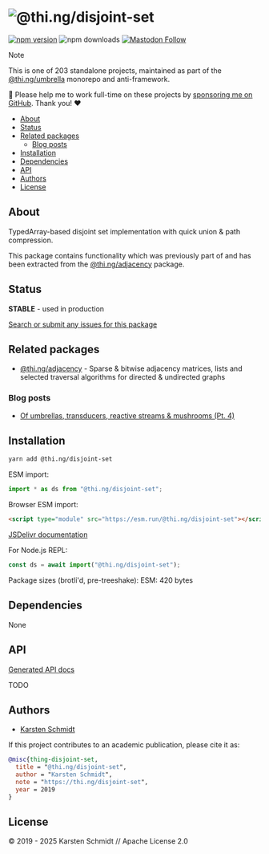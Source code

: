 <!-- This file is generated - DO NOT EDIT! -->
<!-- Please see: https://github.com/thi-ng/umbrella/blob/develop/CONTRIBUTING.md#changes-to-readme-files -->
# ![@thi.ng/disjoint-set](https://raw.githubusercontent.com/thi-ng/umbrella/develop/assets/banners/thing-disjoint-set.svg?58be4092)

[![npm version](https://img.shields.io/npm/v/@thi.ng/disjoint-set.svg)](https://www.npmjs.com/package/@thi.ng/disjoint-set)
![npm downloads](https://img.shields.io/npm/dm/@thi.ng/disjoint-set.svg)
[![Mastodon Follow](https://img.shields.io/mastodon/follow/109331703950160316?domain=https%3A%2F%2Fmastodon.thi.ng&style=social)](https://mastodon.thi.ng/@toxi)

> [!NOTE]
> This is one of 203 standalone projects, maintained as part
> of the [@thi.ng/umbrella](https://github.com/thi-ng/umbrella/) monorepo
> and anti-framework.
>
> 🚀 Please help me to work full-time on these projects by [sponsoring me on
> GitHub](https://github.com/sponsors/postspectacular). Thank you! ❤️

- [About](#about)
- [Status](#status)
- [Related packages](#related-packages)
  - [Blog posts](#blog-posts)
- [Installation](#installation)
- [Dependencies](#dependencies)
- [API](#api)
- [Authors](#authors)
- [License](#license)

## About

TypedArray-based disjoint set implementation with quick union & path compression.

This package contains functionality which was previously part of and has been
extracted from the [@thi.ng/adjacency](https://thi.ng/adjacency) package.

## Status

**STABLE** - used in production

[Search or submit any issues for this package](https://github.com/thi-ng/umbrella/issues?q=%5Bdisjoint-set%5D+in%3Atitle)

## Related packages

- [@thi.ng/adjacency](https://github.com/thi-ng/umbrella/tree/develop/packages/adjacency) - Sparse & bitwise adjacency matrices, lists and selected traversal algorithms for directed & undirected graphs

### Blog posts

- [Of umbrellas, transducers, reactive streams & mushrooms (Pt. 4)](https://github.com/thi-ng/blog/blob/main/2019/20190314-of-umbrellas-transducers-reactive-streams-pt4.md)

## Installation

```bash
yarn add @thi.ng/disjoint-set
```

ESM import:

```ts
import * as ds from "@thi.ng/disjoint-set";
```

Browser ESM import:

```html
<script type="module" src="https://esm.run/@thi.ng/disjoint-set"></script>
```

[JSDelivr documentation](https://www.jsdelivr.com/)

For Node.js REPL:

```js
const ds = await import("@thi.ng/disjoint-set");
```

Package sizes (brotli'd, pre-treeshake): ESM: 420 bytes

## Dependencies

None

## API

[Generated API docs](https://docs.thi.ng/umbrella/disjoint-set/)

TODO

## Authors

- [Karsten Schmidt](https://thi.ng)

If this project contributes to an academic publication, please cite it as:

```bibtex
@misc{thing-disjoint-set,
  title = "@thi.ng/disjoint-set",
  author = "Karsten Schmidt",
  note = "https://thi.ng/disjoint-set",
  year = 2019
}
```

## License

&copy; 2019 - 2025 Karsten Schmidt // Apache License 2.0
